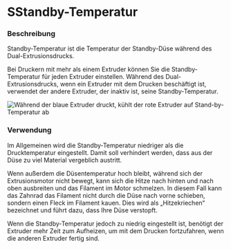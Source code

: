 SStandby-Temperatur
====
### **Beschreibung**
Standby-Temperatur ist die Temperatur der Standby-Düse während des Dual-Extrusionsdrucks.

Bei Druckern mit mehr als einem Extruder können Sie die Standby-Temperatur für jeden Extruder einstellen. Während des Dual-Extrusionsdrucks, wenn ein Extruder mit dem Drucken beschäftigt ist, verwendet der andere Extruder, der inaktiv ist, seine Standby-Temperatur.

![Während der blaue Extruder druckt, kühlt der rote Extruder auf Stand-by-Temperatur ab](../images/temperature_regulation.svg)

### **Verwendung**
Im Allgemeinen wird die Standby-Temperatur niedriger als die Drucktemperatur eingestellt. Damit soll verhindert werden, dass aus der Düse zu viel Material vergeblich austritt.

Wenn außerdem die Düsentemperatur hoch bleibt, während sich der Extrusionsmotor nicht bewegt, kann sich die Hitze nach hinten und nach oben ausbreiten und das Filament im Motor schmelzen. In diesem Fall kann das Zahnrad das Filament nicht durch die Düse nach vorne schieben, sondern einen Fleck im Filament kauen. Dies wird als „Hitzekriechen“ bezeichnet und führt dazu, dass Ihre Düse verstopft.

Wenn die Standby-Temperatur jedoch zu niedrig eingestellt ist, benötigt der Extruder mehr Zeit zum Aufheizen, um mit dem Drucken fortzufahren, wenn die anderen Extruder fertig sind.